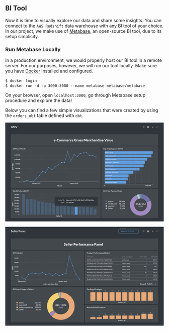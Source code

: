 ## BI Tool

Now it is time to visually explore our data and share some insights. You can connect to the ``AWS Redshift`` data warehouse with any BI tool of your choice.  
In our project, we make use of [Metabase](https://www.metabase.com/), an open-source BI tool, due to its setup simplicity.  

### Run Metabase Locally

In a production environment, we would properly host our BI tool in a remote server. For our purposes, however, we will run our tool locally. 
Make sure you have [Docker](https://docs.docker.com/engine/install/) installed and configured.

```
$ docker login
$ docker run -d -p 3000:3000 --name metabase metabase/metabase
```

On your browser, open ``localhost:3000``, go through Metabase setup procedure and explore the data!

Below you can find a few simple visualizations that were created by using the ``orders_obt`` table defined with ``dbt``.

![GMV](../images/gmv_dashboard.png)

![Sellers](../images/seller_dashboard.png)

